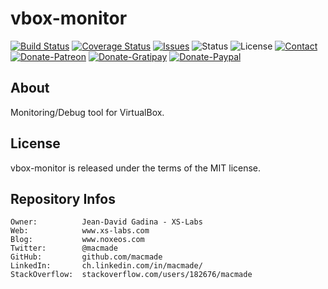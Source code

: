 vbox-monitor
============

[![Build Status](https://img.shields.io/travis/macmade/vbox-monitor.svg?branch=master&style=flat)](https://travis-ci.org/macmade/vbox-monitor)
[![Coverage Status](https://img.shields.io/coveralls/macmade/vbox-monitor.svg?branch=master&style=flat)](https://coveralls.io/r/macmade/vbox-monitor?branch=master)
[![Issues](http://img.shields.io/github/issues/macmade/vbox-monitor.svg?style=flat)](https://github.com/macmade/vbox-monitor/issues)
![Status](https://img.shields.io/badge/status-active-brightgreen.svg?style=flat)
![License](https://img.shields.io/badge/license-mit-brightgreen.svg?style=flat)
[![Contact](https://img.shields.io/badge/contact-@macmade-blue.svg?style=flat)](https://twitter.com/macmade)  
[![Donate-Patreon](https://img.shields.io/badge/donate-patreon-yellow.svg?style=flat)](https://patreon.com/macmade)
[![Donate-Gratipay](https://img.shields.io/badge/donate-gratipay-yellow.svg?style=flat)](https://www.gratipay.com/macmade)
[![Donate-Paypal](https://img.shields.io/badge/donate-paypal-yellow.svg?style=flat)](https://paypal.me/xslabs)

About
-----

Monitoring/Debug tool for VirtualBox.

License
-------

vbox-monitor is released under the terms of the MIT license.

Repository Infos
----------------

    Owner:          Jean-David Gadina - XS-Labs
    Web:            www.xs-labs.com
    Blog:           www.noxeos.com
    Twitter:        @macmade
    GitHub:         github.com/macmade
    LinkedIn:       ch.linkedin.com/in/macmade/
    StackOverflow:  stackoverflow.com/users/182676/macmade
